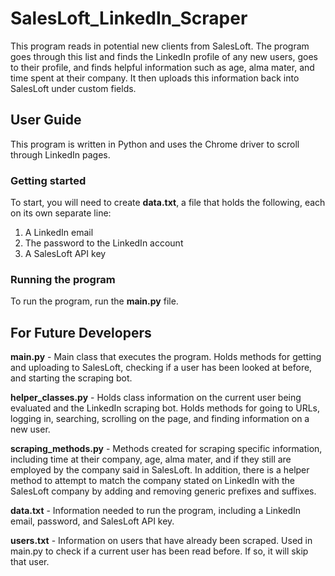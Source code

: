 # SalesLoft_LinkedIn_Scraper

This program reads in potential new clients from SalesLoft. The program goes through this list and finds the LinkedIn profile of any new users, goes to their profile, and finds helpful information such as age, alma mater, and time spent at their company. It then uploads this information back into SalesLoft under custom fields. 

## User Guide

This program is written in Python and uses the Chrome driver to scroll through LinkedIn pages. 

### Getting started
To start, you will need to create **data.txt**, a file that holds the following, each on its own separate line:
1. A LinkedIn email
2. The password to the LinkedIn account
3. A SalesLoft API key


### Running the program
To run the program, run the **main.py** file.

## For Future Developers

**main.py** - Main class that executes the program. Holds methods for getting and uploading to SalesLoft, checking if a user has been looked at before, and starting the scraping bot.

**helper_classes.py** - Holds class information on the current user being evaluated and the LinkedIn scraping bot. Holds methods for going to URLs, logging in, searching, scrolling on the page, and finding information on a new user. 

**scraping_methods.py** - Methods created for scraping specific information, including time at their company, age, alma mater, and if they still are employed by the company said in SalesLoft. In addition, there is a helper method to attempt to match the company stated on LinkedIn with the SalesLoft company by adding and removing generic prefixes and suffixes.

**data.txt** - Information needed to run the program, including a LinkedIn email, password, and SalesLoft API key.

**users.txt** - Information on users that have already been scraped. Used in main.py to check if a current user has been read before. If so, it will skip that user.
